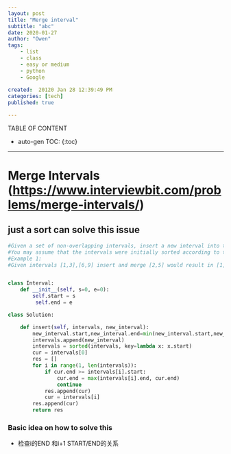 ```yaml
---
layout: post
title: "Merge interval"
subtitle: "abc"
date: 2020-01-27
author: "Owen"
tags: 
    - list
    - class
    - easy or medium 
    - python
    - Google 
    
created:  20120 Jan 28 12:39:49 PM
categories: [tech]
published: true

---
```



TABLE OF CONTENT

* auto-gen TOC:
{:toc}

- - -

#  Merge Intervals (https://www.interviewbit.com/problems/merge-intervals/)
## just a sort can solve this issue
```python
#Given a set of non-overlapping intervals, insert a new interval into the intervals (merge if necessary).
#You may assume that the intervals were initially sorted according to their start times.
#Example 1:
#Given intervals [1,3],[6,9] insert and merge [2,5] would result in [1,5],[6,9].


class Interval:
    def __init__(self, s=0, e=0):
        self.start = s
         self.end = e

class Solution:

    def insert(self, intervals, new_interval):
        new_interval.start,new_interval.end=min(new_interval.start,new_interval.end),max(new_interval.start,new_interval.end)
        intervals.append(new_interval)
        intervals = sorted(intervals, key=lambda x: x.start)
        cur = intervals[0]
        res = []
        for i in range(1, len(intervals)):
            if cur.end >= intervals[i].start:
                cur.end = max(intervals[i].end, cur.end)
                continue
            res.append(cur)
            cur = intervals[i]
        res.append(cur)
        return res
```
### Basic idea on how to solve this 
   - 检查i的END 和i+1 START/END的关系
